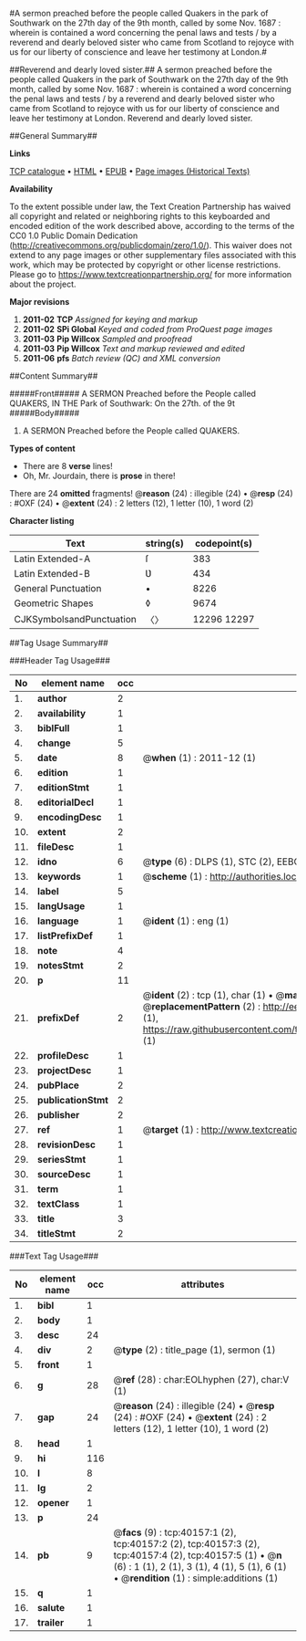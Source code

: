 #A sermon preached before the people called Quakers in the park of Southwark on the 27th day of the 9th month, called by some Nov. 1687 : wherein is contained a word concerning the penal laws and tests / by a reverend and dearly beloved sister who came from Scotland to rejoyce with us for our liberty of conscience and leave her testimony at London.#

##Reverend and dearly loved sister.##
A sermon preached before the people called Quakers in the park of Southwark on the 27th day of the 9th month, called by some Nov. 1687 : wherein is contained a word concerning the penal laws and tests / by a reverend and dearly beloved sister who came from Scotland to rejoyce with us for our liberty of conscience and leave her testimony at London.
Reverend and dearly loved sister.

##General Summary##

**Links**

[TCP catalogue](http://www.ota.ox.ac.uk/tcp/)  • 
[HTML](http://tei.it.ox.ac.uk/tcp/Texts-HTML/free/A59/A59271.html)  • 
[EPUB](http://tei.it.ox.ac.uk/tcp/Texts-EPUB/free/A59/A59271.epub) • 
[Page images (Historical Texts)](https://historicaltexts.jisc.ac.uk/eebo-07840779e)

**Availability**

To the extent possible under law, the Text Creation Partnership has waived all copyright and related or neighboring rights to this keyboarded and encoded edition of the work described above, according to the terms of the CC0 1.0 Public Domain Dedication (http://creativecommons.org/publicdomain/zero/1.0/). This waiver does not extend to any page images or other supplementary files associated with this work, which may be protected by copyright or other license restrictions. Please go to https://www.textcreationpartnership.org/ for more information about the project.

**Major revisions**

1. __2011-02__ __TCP__ *Assigned for keying and markup*
1. __2011-02__ __SPi Global__ *Keyed and coded from ProQuest page images*
1. __2011-03__ __Pip Willcox__ *Sampled and proofread*
1. __2011-03__ __Pip Willcox__ *Text and markup reviewed and edited*
1. __2011-06__ __pfs__ *Batch review (QC) and XML conversion*

##Content Summary##

#####Front#####
A SERMON Preached before the People called QUAKERS, IN THE Park of Southwark: On the
27th. of the 9t
#####Body#####

1. A SERMON Preached before the People called QUAKERS.

**Types of content**

  * There are 8 **verse** lines!
  * Oh, Mr. Jourdain, there is **prose** in there!

There are 24 **omitted** fragments! 
 @__reason__ (24) : illegible (24)  •  @__resp__ (24) : #OXF (24)  •  @__extent__ (24) : 2 letters (12), 1 letter (10), 1 word (2)

**Character listing**


|Text|string(s)|codepoint(s)|
|---|---|---|
|Latin Extended-A|ſ|383|
|Latin Extended-B|Ʋ|434|
|General Punctuation|•|8226|
|Geometric Shapes|◊|9674|
|CJKSymbolsandPunctuation|〈〉|12296 12297|

##Tag Usage Summary##

###Header Tag Usage###

|No|element name|occ|attributes|
|---|---|---|---|
|1.|__author__|2||
|2.|__availability__|1||
|3.|__biblFull__|1||
|4.|__change__|5||
|5.|__date__|8| @__when__ (1) : 2011-12 (1)|
|6.|__edition__|1||
|7.|__editionStmt__|1||
|8.|__editorialDecl__|1||
|9.|__encodingDesc__|1||
|10.|__extent__|2||
|11.|__fileDesc__|1||
|12.|__idno__|6| @__type__ (6) : DLPS (1), STC (2), EEBO-CITATION (1), OCLC (1), VID (1)|
|13.|__keywords__|1| @__scheme__ (1) : http://authorities.loc.gov/ (1)|
|14.|__label__|5||
|15.|__langUsage__|1||
|16.|__language__|1| @__ident__ (1) : eng (1)|
|17.|__listPrefixDef__|1||
|18.|__note__|4||
|19.|__notesStmt__|2||
|20.|__p__|11||
|21.|__prefixDef__|2| @__ident__ (2) : tcp (1), char (1)  •  @__matchPattern__ (2) : ([0-9\-]+):([0-9IVX]+) (1), (.+) (1)  •  @__replacementPattern__ (2) : http://eebo.chadwyck.com/downloadtiff?vid=$1&page=$2 (1), https://raw.githubusercontent.com/textcreationpartnership/Texts/master/tcpchars.xml#$1 (1)|
|22.|__profileDesc__|1||
|23.|__projectDesc__|1||
|24.|__pubPlace__|2||
|25.|__publicationStmt__|2||
|26.|__publisher__|2||
|27.|__ref__|1| @__target__ (1) : http://www.textcreationpartnership.org/docs/. (1)|
|28.|__revisionDesc__|1||
|29.|__seriesStmt__|1||
|30.|__sourceDesc__|1||
|31.|__term__|1||
|32.|__textClass__|1||
|33.|__title__|3||
|34.|__titleStmt__|2||


###Text Tag Usage###

|No|element name|occ|attributes|
|---|---|---|---|
|1.|__bibl__|1||
|2.|__body__|1||
|3.|__desc__|24||
|4.|__div__|2| @__type__ (2) : title_page (1), sermon (1)|
|5.|__front__|1||
|6.|__g__|28| @__ref__ (28) : char:EOLhyphen (27), char:V (1)|
|7.|__gap__|24| @__reason__ (24) : illegible (24)  •  @__resp__ (24) : #OXF (24)  •  @__extent__ (24) : 2 letters (12), 1 letter (10), 1 word (2)|
|8.|__head__|1||
|9.|__hi__|116||
|10.|__l__|8||
|11.|__lg__|2||
|12.|__opener__|1||
|13.|__p__|24||
|14.|__pb__|9| @__facs__ (9) : tcp:40157:1 (2), tcp:40157:2 (2), tcp:40157:3 (2), tcp:40157:4 (2), tcp:40157:5 (1)  •  @__n__ (6) : 1 (1), 2 (1), 3 (1), 4 (1), 5 (1), 6 (1)  •  @__rendition__ (1) : simple:additions (1)|
|15.|__q__|1||
|16.|__salute__|1||
|17.|__trailer__|1||
